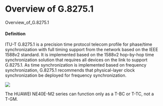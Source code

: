 Overview of G.8275.1
====================

Overview_of_G.8275.1

#### Definition

ITU-T G.8275.1 is a precision time protocol telecom profile for phase/time synchronization with full timing support from the network based on the IEEE 1588v2 standard. It is implemented based on the 1588v2 hop-by-hop time synchronization solution that requires all devices on the link to support G.8275.1. As time synchronization is implemented based on frequency synchronization, G.8275.1 recommends that physical-layer clock synchronization be deployed for frequency synchronization.

![](../../../../public_sys-resources/note_3.0-en-us.png) 

The HUAWEI NE40E-M2 series can function only as a T-BC or T-TC, not a T-GM.
